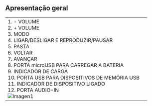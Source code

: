 ## Apresentação geral

|  |  |
|:-------|:-------|
|1.	- VOLUME <br> 2. + VOLUME <br> 3. MODO <br> 4. LIGAR/DESLIGAR E REPRODUZIR/PAUSAR <br> 5. PASTA <br> 6.	VOLTAR <br> 7.	AVANÇAR <br> 8. PORTA microUSB PARA CARREGAR A BATERIA <br> 9. INDICADOR DE CARGA <br> 10. PORTA USB PARA DISPOSITIVOS DE MEMÓRIA USB <br> 11. INDICADOR DE DISPOSITIVO LIGADO <br> 12. PORTA AUDIO-IN <br> ![Imagen1](http://static.energysistem.com/images/manuals/42448/55154650cb18f.jpg)|

